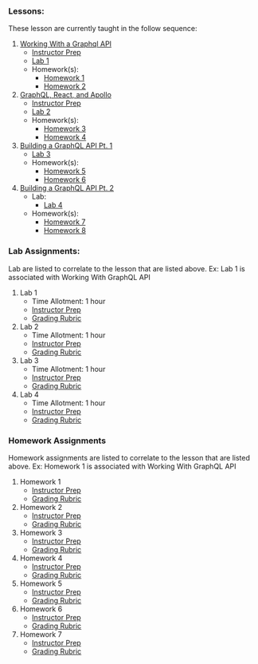 ### Lessons:
These lesson are currently taught in the follow sequence:
1. [Working With a Graphql API](https://git.generalassemb.ly/DC-WDI/GraphQL/tree/master/working-with-a-graphql-api)
   * [Instructor Prep](#)
   * [Lab 1](./assignments/lab-1)
   * Homework(s):
     * [Homework 1](./assignments/lab-1)
     * [Homework 2](./assignments/lab-2)
2. [GraphQL, React, and Apollo](https://git.generalassemb.ly/DC-WDI/GraphQL/tree/master/graphql-react-and-apollo)
   * [Instructor Prep](#)
   * [Lab 2](./assignments/lab-3)
   * Homework(s):
     * [Homework 3](./assignments/lab-3)
     * [Homework 4](./assignments/lab-4)
3. [Building a GraphQL API Pt. 1](https://git.generalassemb.ly/DC-WDI/GraphQL/tree/master/building-a-graphql-api-pt-1)
   * [Lab 3](./assignments/lab-3)
   * Homework(s):
     * [Homework 5](./assignments/lab-4)
     * [Homework 6](./assignments/lab-5)
4. [Building a GraphQL API Pt. 2](https://git.generalassemb.ly/DC-WDI/GraphQL/tree/master/building-a-graphql-api-pt-2)
   * Lab:
     * [Lab 4](./assignments/lab-4)
   * Homework(s):
     * [Homework 7](./assignments/lab-5)
     * [Homework 8](./assignments/lab-6)


### Lab Assignments:
Lab are listed to correlate to the lesson that are listed above. Ex: Lab 1 is associated with Working With GraphQL API

1. Lab 1
   * Time Allotment: 1 hour
   * [Instructor Prep](#)
   * [Grading Rubric](#)
2. Lab 2
   * Time Allotment: 1 hour
   * [Instructor Prep](#)
   * [Grading Rubric](#)
3. Lab 3
   * Time Allotment: 1 hour
   * [Instructor Prep](#)
   * [Grading Rubric](#)
4. Lab 4
   * Time Allotment: 1 hour
   * [Instructor Prep](#)
   * [Grading Rubric](#)


### Homework Assignments
Homework assignments are listed to correlate to the lesson that are listed above. Ex: Homework 1 is associated with Working With GraphQL API
1. Homework 1
   * [Instructor Prep](#)
   * [Grading Rubric](#)
2. Homework 2
   * [Instructor Prep](#)
   * [Grading Rubric](#)
3. Homework 3
   * [Instructor Prep](#)
   * [Grading Rubric](#)
4. Homework 4
   * [Instructor Prep](#)
   * [Grading Rubric](#)
5. Homework 5
   * [Instructor Prep](#)
   * [Grading Rubric](#)
6. Homework 6
   * [Instructor Prep](#)
   * [Grading Rubric](#)
7. Homework 7
   * [Instructor Prep](#)
   * [Grading Rubric](#)
